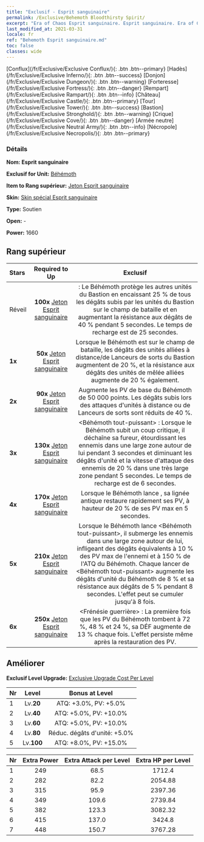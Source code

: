 ```yaml
---
title: "Exclusif - Esprit sanguinaire"
permalink: /Exclusive/Behemoth Bloodthirsty Spirit/
excerpt: "Era of Chaos Esprit sanguinaire. Esprit sanguinaire. Era of Chaos Exclusif Esprit sanguinaire. Béhémoth Exclusif."
last_modified_at: 2021-03-31
locale: fr
ref: "Behemoth Esprit sanguinaire.md"
toc: false
classes: wide
---
```

 [Conflux](/fr/Exclusive/Exclusive Conflux/){: .btn .btn--primary} [Hadès](/fr/Exclusive/Exclusive Inferno/){: .btn .btn--success} [Donjon](/fr/Exclusive/Exclusive Dungeon/){: .btn .btn--warning} [Forteresse](/fr/Exclusive/Exclusive Fortress/){: .btn .btn--danger} [Rempart](/fr/Exclusive/Exclusive Rampart/){: .btn .btn--info} [Château](/fr/Exclusive/Exclusive Castle/){: .btn .btn--primary} [Tour](/fr/Exclusive/Exclusive Tower/){: .btn .btn--success} [Bastion](/fr/Exclusive/Exclusive Stronghold/){: .btn .btn--warning} [Crique](/fr/Exclusive/Exclusive Cove/){: .btn .btn--danger} [Armée neutre](/fr/Exclusive/Exclusive Neutral Army/){: .btn .btn--info} [Nécropole](/fr/Exclusive/Exclusive Necropolis/){: .btn .btn--primary} 

### Détails
 **Nom: Esprit sanguinaire** 

 **Exclusif for Unit:** [Béhémoth](/fr/units/Behemoth/) 

 **Item to Rang supérieur:** [Jeton Esprit sanguinaire](/fr/Items/con_982/)

 **Skin:** [Skin spécial Esprit sanguinaire](/fr/Items/con_650/)

 **Type:** Soutien

 **Open:** -

 **Power:** 1660

## Rang supérieur

  |     Stars    |  Required to Up | Exclusif |
  |:-------------|:---------------:|:---------------:|
  |  Réveil  | **100x** [Jeton Esprit sanguinaire](/fr/Items/con_982/) | <Esprit du Bastion> : Le Béhémoth protège les autres unités du Bastion en encaissant 25 % de tous les dégâts subis par les unités du Bastion sur le champ de bataille et en augmentant la résistance aux dégâts de 40 % pendant 5 secondes. Le temps de recharge est de 25 secondes. |
  | **1x** <i class="fas fa-star"/> | **50x** [Jeton Esprit sanguinaire](/fr/Items/con_982/) | Lorsque le Béhémoth est sur le champ de bataille, les dégâts des unités alliées à distance/de Lanceurs de sorts du Bastion augmentent de 20 %, et la résistance aux dégâts des unités de mêlée alliées augmente de 20 % également. |
  | **2x** <i class="fas fa-star"/> | **90x** [Jeton Esprit sanguinaire](/fr/Items/con_982/) | Augmente les PV de base du Béhémoth de 50 000 points. Les dégâts subis lors des attaques d'unités à distance ou de Lanceurs de sorts sont réduits de 40 %. |
  | **3x** <i class="fas fa-star"/> | **130x** [Jeton Esprit sanguinaire](/fr/Items/con_982/) | <Béhémoth tout-puissant> : Lorsque le Béhémoth subit un coup critique, il déchaîne sa fureur, étourdissant les ennemis dans une large zone autour de lui pendant 3 secondes et diminuant les dégâts d'unité et la vitesse d'attaque des ennemis de 20 % dans une très large zone pendant 5 secondes. Le temps de recharge est de 6 secondes. |
  | **4x** <i class="fas fa-star"/> | **170x** [Jeton Esprit sanguinaire](/fr/Items/con_982/) | Lorsque le Béhémoth lance <Esprit du Bastion>, sa lignée antique restaure rapidement ses PV, à hauteur de 20 % de ses PV max en 5 secondes. |
  | **5x** <i class="fas fa-star"/> | **210x** [Jeton Esprit sanguinaire](/fr/Items/con_982/) | Lorsque le Béhémoth lance <Béhémoth tout-puissant>, il submerge les ennemis dans une large zone autour de lui, infligeant des dégâts équivalents à 10 % des PV max de l'ennemi et à 150 % de l'ATQ du Béhémoth. Chaque lancer de <Béhémoth tout-puissant> augmente les dégâts d'unité du Béhémoth de 8 % et sa résistance aux dégâts de 5 % pendant 8 secondes. L'effet peut se cumuler jusqu'à 8 fois. |
  | **6x** <i class="fas fa-star"/> | **250x** [Jeton Esprit sanguinaire](/fr/Items/con_982/) | <Frénésie guerrière> : La première fois que les PV du Béhémoth tombent à 72 %, 48 % et 24 %, sa DÉF augmente de 13 % chaque fois. L'effet persiste même après la restauration des PV. |


## Améliorer
 **Exclusif Level Upgrade:** [Exclusive Upgrade Cost Per Level](/Exclusive/ExclusiveUpgradeCostPerLevel/)

  |  Nr  |   Level  | Bonus at Level |
  |:-----|:--------:|:--------------:|
  | 1 | Lv.**20** | ATQ: +3.0%, PV: +5.0% |
  | 2 | Lv.**40** | ATQ: +5.0%, PV: +10.0% |
  | 3 | Lv.**60** | ATQ: +5.0%, PV: +10.0% |
  | 4 | Lv.**80** | Réduc. dégâts d'unité: +5.0% |
  | 5 | Lv.**100** | ATQ: +8.0%, PV: +15.0% |


  |  Nr  |  Extra Power | Extra Attack per Level | Extra HP per Level |
  |:-----|:--------:|:--------:|:--------:|
  | 1 | 249 | 68.5 | 1712.4 |
  | 2 | 282 | 82.2 | 2054.88 |
  | 3 | 315 | 95.9 | 2397.36 |
  | 4 | 349 | 109.6 | 2739.84 |
  | 5 | 382 | 123.3 | 3082.32 |
  | 6 | 415 | 137.0 | 3424.8 |
  | 7 | 448 | 150.7 | 3767.28 |


